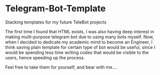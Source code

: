 # Telegram-Bot-Template
Stacking templates for my future TeleBot projects

The first time I found that HTML exists, I was also having deep interest in making multi-purpose telegram bot
due to using many bots myself. Now, when I decided to dedicate my academic mind to become an Engineer, I think saving plain 
template for certain type of bot would be useful, since I would be spending less time writing codes that would be visible
to the users, hence speeding up the process.

Feel free to take them for yourself, and bear with me....
